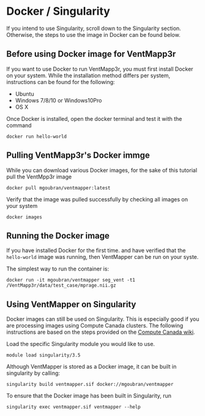 # Docker / Singularity

If you intend to use Singularity, scroll down to the Singularity section. Otherwise, the steps to use the image in Docker can be found below.

## Before using Docker image for VentMapp3r

If you want to use Docker to run VentMapp3r, you must first install Docker on your system. While the installation method differs per system, instructions can be found for the following:

- Ubuntu
- Windows 7/8/10 or Windows10Pro
- OS X

Once Docker is installed, open the docker terminal and test it with the command

    docker run hello-world


## Pulling VentMapp3r's Docker immge

While you can download various Docker images, for the sake of this tutorial pull the VentMpp3r image

    docker pull mgoubran/ventmapper:latest

Verify that the image was pulled successfully by checking all images on your system

    docker images


## Running the Docker image

If you have installed Docker for the first time. and have verified that the `hello-world` image was running, then VentMapper can be run on your syste.

The simplest way to run the container is:

    docker run -it mgoubran/ventmapper seg_vent -t1 /VentMapp3r/data/test_case/mprage.nii.gz


## Using VentMapper on Singularity

Docker images can still be used on Singularity. This is especially good if you are processing images using Compute Canada clusters. The following instructions are based on the steps provided on the [Compute Canada wiki](https://docs.computecanada.ca/wiki/Singularity).

Load the specific Singularity module you would like to use.

    module load singularity/3.5

Although VentMapper is stored as a Docker image, it can be built in singularity by calling:

    singularity build ventmapper.sif docker://mgoubran/ventmapper

To ensure that the Docker image has been built in Singularity, run

    singularity exec ventmapper.sif ventmapper --help


